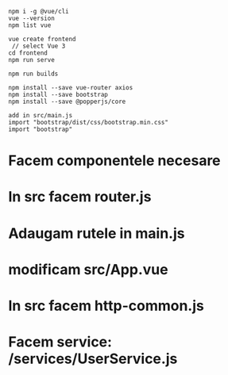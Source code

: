 ```
npm i -g @vue/cli
vue --version
npm list vue

vue create frontend
 // select Vue 3
cd frontend
npm run serve

npm run builds

npm install --save vue-router axios 
npm install --save bootstrap
npm install --save @popperjs/core

add in src/main.js
import "bootstrap/dist/css/bootstrap.min.css"
import "bootstrap"
```
# Facem componentele necesare
# In src facem router.js 
# Adaugam rutele in main.js
# modificam src/App.vue
# In src facem http-common.js
# Facem service: /services/UserService.js